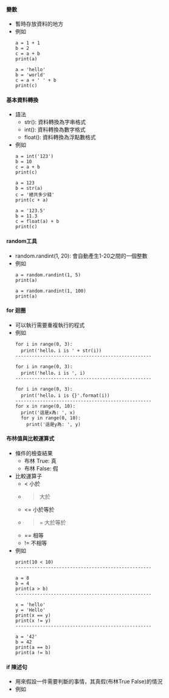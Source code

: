 #### 變數
- 暫時存放資料的地方
- 例如  
  ```
  a = 1 + 1
  b = 2
  c = a + b
  print(a)

  a = 'hello'
  b = 'world'
  c = a + ' ' + b
  print(c)
  ```

#### 基本資料轉換  
- 語法
  - str(): 資料轉換為字串格式
  - int(): 資料轉換為數字格式
  - float(): 資料轉換為浮點數格式
- 例如  
  ```
  a = int('123')
  b = 10
  c = a + b
  print(c)

  a = 123
  b = str(a)
  c = '總共多少錢'
  print(c + a)

  a = '123.5'
  b = 11.3
  c = float(a) + b
  print(c)
  ```

#### random工具  
- random.randint(1, 20): 會自動產生1-20之間的一個整數  
- 例如  
  ```
  a = random.randint(1, 5)
  print(a)

  a = random.randint(1, 100)
  print(a)
  ```

#### for 迴圈  
- 可以執行需要重複執行的程式
- 例如  
  ```
  for i in range(0, 3):
    print('hello，i is ' + str(i))
  --------------------------------------------------

  for i in range(0, 3):
    print('hello，i is ', i)
  --------------------------------------------------

  for i in range(0, 3):
    print('hello，i is {}'.format(i))
  --------------------------------------------------
  for x in range(0, 10):
    print('這是x為: ', x)
    for y in range(0, 10):
      print('這是y為: ', y)
  ```

#### 布林值與比較運算式  
- 條件的檢查結果
  - 布林 True: 真 
  - 布林 False: 假
- 比較運算子
    - < 小於
    - > 大於
    - <= 小於等於
    - >= 大於等於
    - == 相等
    - != 不相等
- 例如  
  ```
  print(10 < 10)
  --------------------------------------------------

  a = 8
  b = 4
  print(a > b)
  --------------------------------------------------

  x = 'hello'
  y = 'Hello'
  print(x == y)
  print(x != y)
  --------------------------------------------------

  a = '42'
  b = 42
  print(a == b)
  print(a != b)
  ```

#### if 陳述句  
- 用來假設一件需要判斷的事情，其真假(布林True False)的情況
- 例如  
  ```
  
  ```